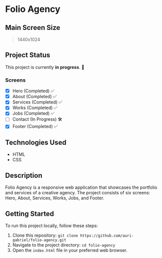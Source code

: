 # Folio Agency

## Main Screen Size
> 1440x1024

## Project Status
This project is currently **in progress**. 🚧

### Screens

- [x] Hero (Completed) ✅
- [x] About (Completed) ✅
- [x] Services (Completed) ✅
- [x] Works (Completed) ✅
- [x] Jobs (Completed) ✅
- [ ] Contact (In Progress) 🛠️
- [x] Footer (Completed) ✅

## Technologies Used
- HTML
- CSS

## Description
Folio Agency is a responsive web application that showcases the portfolio and services of a creative agency. The project consists of six screens: Hero, About, Services, Works, Jobs, and Footer.

## Getting Started
To run this project locally, follow these steps:

1. Clone this repository: `git clone https://github.com/auri-gabriel/folio-agency.git`
2. Navigate to the project directory: `cd folio-agency`
3. Open the `index.html` file in your preferred web browser.
